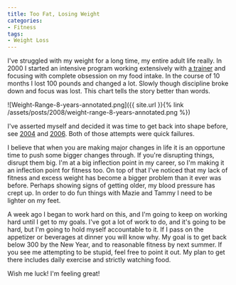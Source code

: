 ```yaml
---
title: Too Fat, Losing Weight
categories:
- Fitness
tags:
- Weight Loss
---
```


I've struggled with my weight for a long time, my entire adult life really. In 2000 I started an intensive program working extensively with [a trainer](http://www.fionalockhart.com/) and focusing with complete obsession on my food intake. In the course of 10 months I lost 100 pounds and changed a lot. Slowly though discipline broke down and focus was lost. This chart tells the story better than words.

![Weight-Range-8-years-annotated.png]({{ site.url }}{% link /assets/posts/2008/weight-range-8-years-annotated.png %})

I've asserted myself and decided it was time to get back into shape before, see [2004](/thingelstad/day-1) and [2006](/thingelstad/game-on-time-to-lose-weight). Both of those attempts were quick failures.

I believe that when you are making major changes in life it is an opportune time to push some bigger changes through. If you're disrupting things, disrupt them big. I'm at a big inflection point in my career, so I'm making it an inflection point for fitness too. On top of that I've noticed that my lack of fitness and excess weight has become a bigger problem than it ever was before. Perhaps showing signs of getting older, my blood pressure has crept up. In order to do fun things with Mazie and Tammy I need to be lighter on my feet.

A week ago I began to work hard on this, and I'm going to keep on working hard until I get to my goals. I've got a lot of work to do, and it's going to be hard, but I'm going to hold myself accountable to it. If I pass on the appetizer or beverages at dinner you will know why. My goal is to get back below 300 by the New Year, and to reasonable fitness by next summer. If you see me attempting to be stupid, feel free to point it out. My plan to get there includes daily exercise and strictly watching food.

Wish me luck! I'm feeling great!
